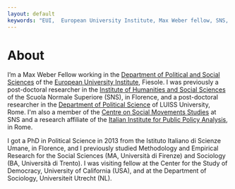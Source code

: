 ```yaml
---
layout: default
keywords: "EUI,  European University Institute, Max Weber fellow, SNS, Scuola Normale Superiore, LUISS, LUISS Guido Carli, post-doc, mario quaranta, publications, cv, CV, political science, sociology, political sociology, political protest, economic crisis, political participation, research, articles, article, Scuola Normale Superiore, book, books, conference, paper, researchgate, academia, googe scholar, scholar, dipartimento di scienze politiche, department of political science, democracy, political, social, european, participation, political science, social media"
---
```


# About

I’m a Max Weber Fellow working in the [Department of Political and Social Sciences](https://www.eui.eu/DepartmentsAndCentres/PoliticalAndSocialSciences) of the [European University Institute](https://www.eui.eu/), Fiesole. I was previously a post-doctoral researcher in the [Institute of Humanities and Social Sciences](http://www.sns.it/istituto-di-scienze-umane-e-sociali) of the Scuola Normale Superiore (SNS), in Florence, and a post-doctoral researcher in the [Department of Political Science]("http://scienzepolitiche.luiss.it/en) of LUISS University, Rome. I'm also a member of the [Centre on Social Movements Studies](http://cosmos.sns.it) at SNS and a research affiliate of the [Italian Institute for Public Policy Analysis](http://www.inapp.org), in Rome.

I got a PhD in Political Science in 2013 from the Istituto Italiano di Scienze Umane, in Florence, and I previously studied Methodology and Empirical Research for the Social Sciences (MA, Università di Firenze) and Sociology (BA, Università di Trento). I was visiting fellow at the Center for the Study of Democracy, University of California (USA), and at the Department of Sociology, Universiteit Utrecht (NL).
